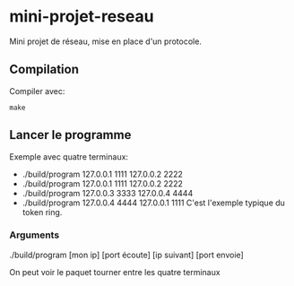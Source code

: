 # mini-projet-reseau
Mini projet de réseau, mise en place d'un protocole.

## Compilation
Compiler avec:

    make

## Lancer le programme
Exemple avec quatre terminaux:
* ./build/program 127.0.0.1 1111 127.0.0.2 2222
* ./build/program 127.0.0.1 1111 127.0.0.2 2222
* ./build/program 127.0.0.3 3333 127.0.0.4 4444
* ./build/program 127.0.0.4 4444 127.0.0.1 1111
C'est l'exemple typique du token ring.

### Arguments
./build/program [mon ip] [port écoute] [ip suivant] [port envoie]



On peut voir le paquet tourner entre les quatre terminaux
